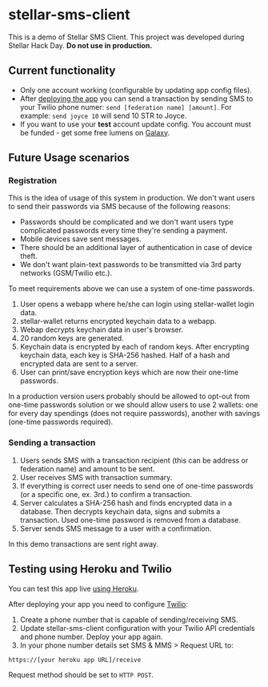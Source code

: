 stellar-sms-client
==================

This is a demo of Stellar SMS Client. This project was developed during Stellar Hack Day. **Do not use in production.**

## Current functionality

* Only one account working (configurable by updating app config files).
* After [deploying the app](#testing-using-heroku-and-twilio) you can send a transaction by sending SMS to your Twilio phone numer: `send [federation name] [amount]`. For example: `send joyce 10` will send 10 STR to Joyce.
* If you want to use your **test** account update config. You account must be funded - get some free lumens on [Galaxy](https://www.stellar.org/galaxy/).

## Future Usage scenarios

### Registration

This is the idea of usage of this system in production. We don't want users to send their passwords via SMS because of the following reasons:

* Passwords should be complicated and we don't want users type complicated passwords every time they're sending a payment.
* Mobile devices save sent messages.
* There should be an additional layer of authentication in case of device theft.
* We don't want plain-text passwords to be transmitted via 3rd party networks (GSM/Twilio etc.).

To meet requirements above we can use a system of one-time passwords.

1. User opens a webapp where he/she can login using stellar-wallet login data.
1. stellar-wallet returns encrypted keychain data to a webapp.
1. Webap decrypts keychain data in user's browser.
1. 20 random keys are generated.
1. Keychain data is encrypted by each of random keys. After encrypting keychain data, each key is SHA-256 hashed. Half of a hash and encrypted data are sent to a server.
1. User can print/save encryption keys which are now their one-time passwords.

In a production version users probably should be allowed to opt-out from one-time passwords solution or we should allow users to use 2 wallets: one for every day spendings (does not require passwords), another with savings (one-time passwords required).

### Sending a transaction

1. Users sends SMS with a transaction recipient (this can be address or federation name) and amount to be sent.
1. User receives SMS with transaction summary.
1. If everything is correct user needs to send one of one-time passwords (or a specific one, ex. 3rd.) to confirm a transaction.
1. Server calculates a SHA-256 hash and finds encrypted data in a database. Then decrypts keychain data, signs and submits a transaction. Used one-time password is removed from a database.
1. Server sends SMS message to a user with a confirmation.

In this demo transactions are sent right away.

## Testing using Heroku and Twilio

You can test this app live [using Heroku](https://devcenter.heroku.com/articles/getting-started-with-nodejs#deploy-the-app).

After deploying your app you need to configure [Twilio](https://www.twilio.com/):

1. Create a phone number that is capable of sending/receiving SMS.
1. Update stellar-sms-client configuration with your Twilio API credentials and phone number. Deploy your app again.
1. In your phone number details set SMS & MMS > Request URL to:
```
https://[your heroku app URL]/receive
```
Request method should be set to `HTTP POST`.

